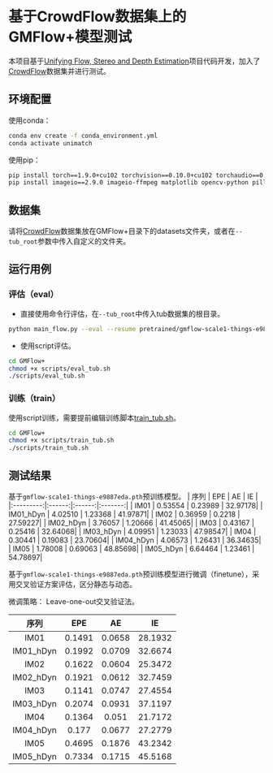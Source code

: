 # 基于CrowdFlow数据集上的GMFlow+模型测试
本项目基于[Unifying Flow, Stereo and Depth Estimation](https://github.com/autonomousvision/unimatch)项目代码开发，加入了[CrowdFlow](https://github.com/tsenst/CrowdFlow)数据集并进行测试。

## 环境配置
使用conda：
```sh
conda env create -f conda_environment.yml
conda activate unimatch
```
使用pip：
```sh
pip install torch==1.9.0+cu102 torchvision==0.10.0+cu102 torchaudio==0.9.0 -f https://download.pytorch.org/whl/torch_stable.html
pip install imageio==2.9.0 imageio-ffmpeg matplotlib opencv-python pillow scikit-image scipy tensorboard==2.9.1 setuptools==59.5.0
```

## 数据集
请将[CrowdFlow](https://github.com/tsenst/CrowdFlow)数据集放在GMFlow+目录下的datasets文件夹，或者在`--tub_root`参数中传入自定义的文件夹。

## 运行用例
### 评估（eval）
- 直接使用命令行评估，在`--tub_root`中传入tub数据集的根目录。
```sh
python main_flow.py --eval --resume pretrained/gmflow-scale1-things-e9887eda.pth --val_dataset tub --with_speed_metric --tub_root datasets/TUBCrowdFlow --tub_IM 1
```
- 使用script评估。
```sh
cd GMFlow+
chmod +x scripts/eval_tub.sh
./scripts/eval_tub.sh
```

### 训练（train）
使用script训练，需要提前编辑训练脚本[train_tub.sh](scripts/train_tub.sh)。
```sh
cd GMFlow+
chmod +x scripts/train_tub.sh
./scripts/train_tub.sh
```

## 测试结果
基于`gmflow-scale1-things-e9887eda.pth`预训练模型。
|    序列     |  EPE   |   AE   |   IE    |
|:---------:|:------:|:------:|:-------:|
| IM01 | 0.53554 | 0.23989 | 32.97178|
| IM01_hDyn | 4.02510 | 1.23368 | 41.97871|
| IM02 | 0.36959 | 0.2218 | 27.59227|
| IM02_hDyn | 3.76057 | 1.20666 | 41.45065|
| IM03 | 0.43167 | 0.25416 | 32.64068|
| IM03_hDyn | 4.09951 | 1.23033 | 47.98547|
| IM04 | 0.30441 | 0.19083 | 23.70604|
| IM04_hDyn | 4.06573 | 1.26431 | 36.34635|
| IM05 | 1.78008 | 0.69063 | 48.85698|
| IM05_hDyn | 6.64464 | 1.23461 | 54.78697|

基于`gmflow-scale1-things-e9887eda.pth`预训练模型进行微调（finetune），采用交叉验证方案评估，区分静态与动态。

微调策略：
Leave-one-out交叉验证法。

|    序列     |  EPE   |   AE   |   IE    |
|:---------:|:------:|:------:|:-------:|
| IM01 | 0.1491 | 0.0658 | 28.1932 |
| IM01_hDyn | 0.1992 | 0.0709 | 32.6674 |
| IM02 | 0.1622 | 0.0604 | 25.3472 |
| IM02_hDyn | 0.1921 | 0.0612 | 32.7459 |
| IM03 | 0.1141 | 0.0747 | 27.4554 |
| IM03_hDyn | 0.2074 | 0.0931 | 37.1197 |
| IM04 | 0.1364 | 0.051 | 21.7172 |
| IM04_hDyn | 0.177 | 0.0677 | 27.2779 |
| IM05 | 0.4695 | 0.1876 | 43.2342 |
| IM05_hDyn | 0.7334 | 0.1715 | 45.5168 |
